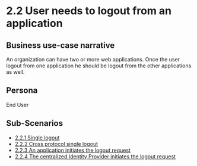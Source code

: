 # 2.2 User needs to logout from an application

## Business use-case narrative
An organization can have two or more web applications. Once the user logout from one application he should be logout 
from the other applications as well.

## Persona
End User

## Sub-Scenarios
- [2.2.1 Single logout]()
- [2.2.2 Cross protocol single logout]()
- [2.2.3 An application initiates the logout request]()
- [2.2.4 The centralized Identity Provider  initiates the logout request]()
